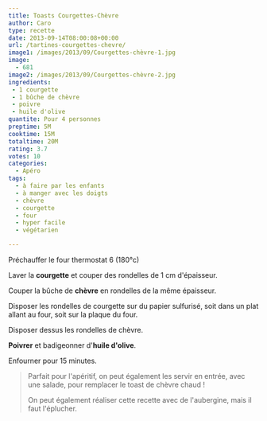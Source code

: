 ```yaml
---
title: Toasts Courgettes-Chèvre
author: Caro
type: recette
date: 2013-09-14T08:00:08+00:00
url: /tartines-courgettes-chevre/
image1: /images/2013/09/Courgettes-chèvre-1.jpg
image:
  - 681
image2: /images/2013/09/Courgettes-chèvre-2.jpg
ingredients:
 - 1 courgette
 - 1 bûche de chèvre
 - poivre
 - huile d'olive
quantite: Pour 4 personnes
preptime: 5M
cooktime: 15M
totaltime: 20M
rating: 3.7
votes: 10
categories:
  - Apéro
tags:
  - à faire par les enfants
  - à manger avec les doigts
  - chèvre
  - courgette
  - four
  - hyper facile
  - végétarien

---
```

Préchauffer le four thermostat 6 (180°c)

Laver la **courgette** et couper des rondelles de 1 cm d'épaisseur.

Couper la bûche de **chèvre** en rondelles de la même épaisseur.

Disposer les rondelles de courgette sur du papier sulfurisé, soit dans un plat allant au four, soit sur la plaque du four.

Disposer dessus les rondelles de chèvre.

**Poivrer** et badigeonner d'**huile d'olive**.

Enfourner pour 15 minutes.

> Parfait pour l'apéritif, on peut également les servir en entrée, avec une salade, pour remplacer le toast de chèvre chaud !
>
> On peut également réaliser cette recette avec de l'aubergine, mais il faut l'éplucher.
